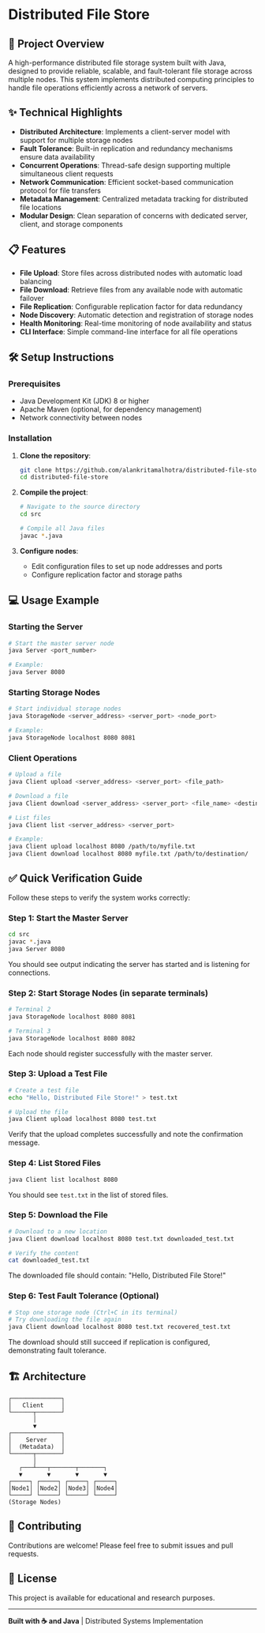 # Distributed File Store

## 🚀 Project Overview

A high-performance distributed file storage system built with Java, designed to provide reliable, scalable, and fault-tolerant file storage across multiple nodes. This system implements distributed computing principles to handle file operations efficiently across a network of servers.

## ✨ Technical Highlights

- **Distributed Architecture**: Implements a client-server model with support for multiple storage nodes
- **Fault Tolerance**: Built-in replication and redundancy mechanisms ensure data availability
- **Concurrent Operations**: Thread-safe design supporting multiple simultaneous client requests
- **Network Communication**: Efficient socket-based communication protocol for file transfers
- **Metadata Management**: Centralized metadata tracking for distributed file locations
- **Modular Design**: Clean separation of concerns with dedicated server, client, and storage components

## 📋 Features

- **File Upload**: Store files across distributed nodes with automatic load balancing
- **File Download**: Retrieve files from any available node with automatic failover
- **File Replication**: Configurable replication factor for data redundancy
- **Node Discovery**: Automatic detection and registration of storage nodes
- **Health Monitoring**: Real-time monitoring of node availability and status
- **CLI Interface**: Simple command-line interface for all file operations

## 🛠️ Setup Instructions

### Prerequisites

- Java Development Kit (JDK) 8 or higher
- Apache Maven (optional, for dependency management)
- Network connectivity between nodes

### Installation

1. **Clone the repository**:
   ```bash
   git clone https://github.com/alankritamalhotra/distributed-file-store.git
   cd distributed-file-store
   ```

2. **Compile the project**:
   ```bash
   # Navigate to the source directory
   cd src
   
   # Compile all Java files
   javac *.java
   ```

3. **Configure nodes**:
   - Edit configuration files to set up node addresses and ports
   - Configure replication factor and storage paths

## 💻 Usage Example

### Starting the Server

```bash
# Start the master server node
java Server <port_number>

# Example:
java Server 8080
```

### Starting Storage Nodes

```bash
# Start individual storage nodes
java StorageNode <server_address> <server_port> <node_port>

# Example:
java StorageNode localhost 8080 8081
```

### Client Operations

```bash
# Upload a file
java Client upload <server_address> <server_port> <file_path>

# Download a file
java Client download <server_address> <server_port> <file_name> <destination_path>

# List files
java Client list <server_address> <server_port>

# Example:
java Client upload localhost 8080 /path/to/myfile.txt
java Client download localhost 8080 myfile.txt /path/to/destination/
```

## ✅ Quick Verification Guide

Follow these steps to verify the system works correctly:

### Step 1: Start the Master Server

```bash
cd src
javac *.java
java Server 8080
```

You should see output indicating the server has started and is listening for connections.

### Step 2: Start Storage Nodes (in separate terminals)

```bash
# Terminal 2
java StorageNode localhost 8080 8081

# Terminal 3
java StorageNode localhost 8080 8082
```

Each node should register successfully with the master server.

### Step 3: Upload a Test File

```bash
# Create a test file
echo "Hello, Distributed File Store!" > test.txt

# Upload the file
java Client upload localhost 8080 test.txt
```

Verify that the upload completes successfully and note the confirmation message.

### Step 4: List Stored Files

```bash
java Client list localhost 8080
```

You should see `test.txt` in the list of stored files.

### Step 5: Download the File

```bash
# Download to a new location
java Client download localhost 8080 test.txt downloaded_test.txt

# Verify the content
cat downloaded_test.txt
```

The downloaded file should contain: "Hello, Distributed File Store!"

### Step 6: Test Fault Tolerance (Optional)

```bash
# Stop one storage node (Ctrl+C in its terminal)
# Try downloading the file again
java Client download localhost 8080 test.txt recovered_test.txt
```

The download should still succeed if replication is configured, demonstrating fault tolerance.

## 🏗️ Architecture

```
┌──────────────┐
│   Client     │
└──────┬───────┘
       │
       ▼
┌──────────────┐
│    Server    │
│  (Metadata)  │
└──────┬───────┘
       │
   ┌───┴───┬───────┬───────┐
   ▼       ▼       ▼       ▼
┌─────┐ ┌─────┐ ┌─────┐ ┌─────┐
│Node1│ │Node2│ │Node3│ │Node4│
└─────┘ └─────┘ └─────┘ └─────┘
(Storage Nodes)
```

## 🤝 Contributing

Contributions are welcome! Please feel free to submit issues and pull requests.

## 📄 License

This project is available for educational and research purposes.

---

**Built with ☕ and Java** | Distributed Systems Implementation
